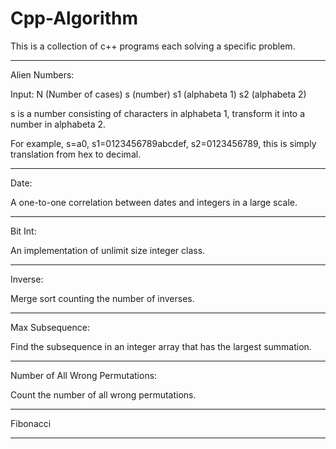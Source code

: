 # Cpp-Algorithm
This is a collection of c++ programs each solving a specific problem.

--------------------------------------------------------------------------------
Alien Numbers:

Input:
N (Number of cases)
s (number) s1 (alphabeta 1) s2 (alphabeta 2)

s is a number consisting of characters in alphabeta 1,
transform it into a number in alphabeta 2.

For example, s=a0, s1=0123456789abcdef, s2=0123456789,
this is simply translation from hex to decimal.

--------------------------------------------------------------------------------
Date:

A one-to-one correlation between dates and integers in a large scale.

--------------------------------------------------------------------------------
Bit Int:

An implementation of unlimit size integer class.

--------------------------------------------------------------------------------
Inverse:

Merge sort counting the number of inverses.

--------------------------------------------------------------------------------
Max Subsequence:

Find the subsequence in an integer array that has the largest summation.

--------------------------------------------------------------------------------
Number of All Wrong Permutations:

Count the number of all wrong permutations.

--------------------------------------------------------------------------------
Fibonacci

--------------------------------------------------------------------------------
